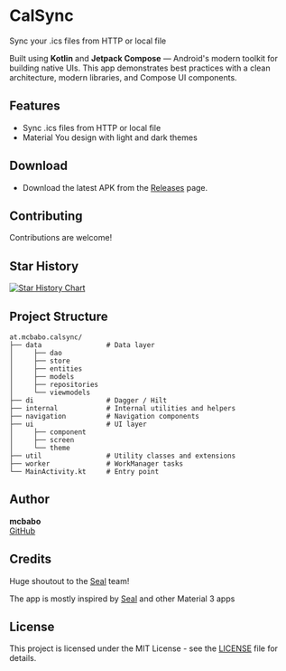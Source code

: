 # CalSync

Sync your .ics files from HTTP or local file

Built using **Kotlin** and **Jetpack Compose** — Android's modern toolkit for
building native UIs. This app demonstrates best practices with a clean architecture, modern
libraries, and Compose UI components.

## Features

- Sync .ics files from HTTP or local file
- Material You design with light and dark themes

## Download

- Download the latest APK from the [Releases](https://github.com/mcbabo/CalSync/releases/latest) page.

## Contributing

Contributions are welcome!

## Star History

<a href="https://www.star-history.com/#mcbabo/CalSync&Timeline">
 <picture>
   <source media="(prefers-color-scheme: dark)" srcset="https://api.star-history.com/svg?repos=mcbabo/CalSync&type=Timeline&theme=dark" />
   <source media="(prefers-color-scheme: light)" srcset="https://api.star-history.com/svg?repos=mcbabo/CalSync&type=Timeline" />
   <img alt="Star History Chart" src="https://api.star-history.com/svg?repos=mcbabo/CalSync&type=Timeline" />
 </picture>
</a>

## Project Structure

```
at.mcbabo.calsync/
├── data                # Data layer
│     ├── dao
│     ├── store
│     ├── entities
│     ├── models
│     ├── repositories
│     └── viewmodels
├── di                  # Dagger / Hilt
├── internal            # Internal utilities and helpers
├── navigation          # Navigation components
├── ui                  # UI layer
│     ├── component
│     ├── screen
│     └── theme
├── util                # Utility classes and extensions
├── worker              # WorkManager tasks
└── MainActivity.kt     # Entry point
```

## Author

**mcbabo**  
[GitHub](https://github.com/mcbabo)

## Credits

Huge shoutout to the [Seal](https://github.com/seal) team!

The app is mostly inspired by [Seal](https://github.com/seal) and other Material 3 apps

## License

This project is licensed under the MIT License - see the [LICENSE](LICENSE) file for details.